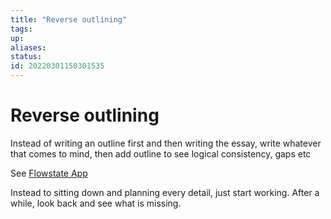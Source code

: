 ```yaml
---
title: "Reverse outlining"
tags:
up:
aliases:
status:
id: 20220301150301535
---
```


# Reverse outlining

Instead of writing an outline first and then writing the essay, write whatever that comes to mind, then add outline to see logical consistency, gaps etc

See [Flowstate App][1]

Instead to sitting down and planning every detail, just start working. After a while, look back and see what is missing.

[1]: https://www.theverge.com/2016/1/28/10853534/flowstate-writing-app-mac-ios-delete-everything